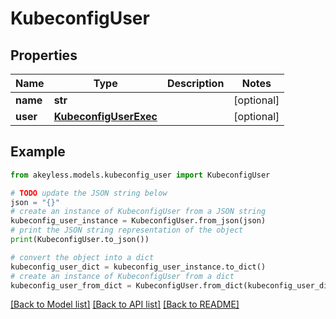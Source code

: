 # KubeconfigUser


## Properties

Name | Type | Description | Notes
------------ | ------------- | ------------- | -------------
**name** | **str** |  | [optional] 
**user** | [**KubeconfigUserExec**](KubeconfigUserExec.md) |  | [optional] 

## Example

```python
from akeyless.models.kubeconfig_user import KubeconfigUser

# TODO update the JSON string below
json = "{}"
# create an instance of KubeconfigUser from a JSON string
kubeconfig_user_instance = KubeconfigUser.from_json(json)
# print the JSON string representation of the object
print(KubeconfigUser.to_json())

# convert the object into a dict
kubeconfig_user_dict = kubeconfig_user_instance.to_dict()
# create an instance of KubeconfigUser from a dict
kubeconfig_user_from_dict = KubeconfigUser.from_dict(kubeconfig_user_dict)
```
[[Back to Model list]](../README.md#documentation-for-models) [[Back to API list]](../README.md#documentation-for-api-endpoints) [[Back to README]](../README.md)


